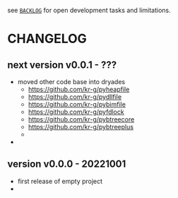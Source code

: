 
see [`BACKLOG`](./BACKLOG.md)
for open development tasks and limitations.


# CHANGELOG


## next version v0.0.1 - ???

- moved other code base into dryades
  - https://github.com/kr-g/pyheapfile
  - https://github.com/kr-g/pydllfile
  - https://github.com/kr-g/pybimfile
  - https://github.com/kr-g/pyfdlock
  - https://github.com/kr-g/pybtreecore
  - https://github.com/kr-g/pybtreeplus
  -
-

## version v0.0.0 - 20221001

- first release of empty project 
- 
